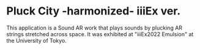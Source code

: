# Pluck City -harmonized- iiiEx ver.
This application is a Sound AR work that plays sounds by plucking AR strings stretched across space. It was exhibited at "iiiEx2022 Emulsion" at the University of Tokyo.

